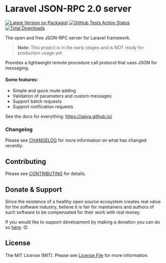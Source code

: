 # Laravel JSON-RPC 2.0 server


[![Latest Version on Packagist](https://img.shields.io/packagist/v/sajya/server.svg)](https://packagist.org/packages/sajya/server)
[![GitHub Tests Action Status](https://img.shields.io/github/workflow/status/sajya/server/run-tests?label=tests)](https://github.com/sajya/server/actions?query=workflow%3Arun-tests+branch%3Amaster)
[![Total Downloads](https://img.shields.io/packagist/dt/sajya/server.svg)](https://packagist.org/packages/sajya/server)

The open and free JSON-RPC server for Laravel framework.

> **Note:** This project is in the early stages and is NOT ready for production usage yet.

Provides a lightweight remote procedure call protocol that uses JSON for messaging.

#### Some features:

- Simple and quick route adding
- Validation of parameters and custom messages
- Support batch requests
- Support notification requests


See the docs for everything: https://sajya.github.io/


### Changelog

Please see [CHANGELOG](CHANGELOG.md) for more information on what has changed recently.

## Contributing

Please see [CONTRIBUTING](CONTRIBUTING.md) for details.

## Donate & Support

Since the existence of a healthy open source ecosystem creates real value for the software industry, believe it is fair for maintainers and authors of such software to be compensated for their work with real money.

If you would like to support development by making a donation you can do so [here](https://www.paypal.me/tabuna/10usd). &#x1F60A;

## License

The MIT License (MIT). Please see [License File](LICENSE.md) for more information.
